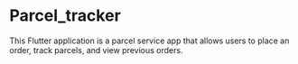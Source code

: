 # Parcel_tracker
 This Flutter application is a parcel service app that allows users to place an order, track parcels, and view previous orders. 
